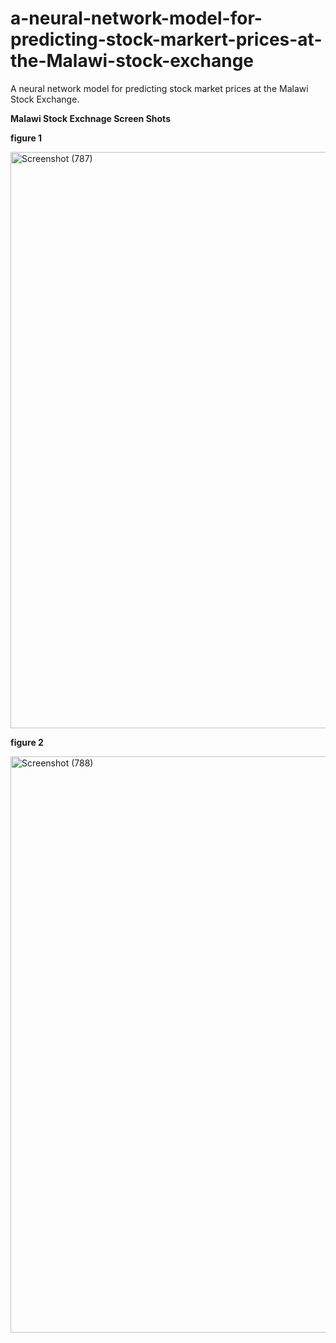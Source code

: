 # a-neural-network-model-for-predicting-stock-markert-prices-at-the-Malawi-stock-exchange
A neural network model for predicting stock market prices at the Malawi Stock Exchange.


**Malawi Stock Exchnage Screen Shots**

**figure 1**

<img width="1435" height="922" alt="Screenshot (787)" src="https://github.com/user-attachments/assets/376de2b9-b6e6-4f7e-9c1b-ee88b81b2491" />


**figure 2**

<img width="1435" height="922" alt="Screenshot (788)" src="https://github.com/user-attachments/assets/e91ff726-14b4-4395-b895-30449f53b16e" />
